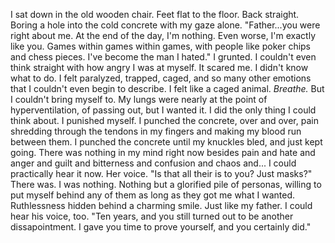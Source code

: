 I sat down in the old wooden chair. Feet flat to the floor. Back straight. Boring a hole into the cold concrete with my gaze alone.
"Father...you were right about me. At the end of the day, I'm nothing. Even worse, I'm exactly like you. Games within games within games, with people like poker chips and chess pieces. I've become the man I hated." I grunted. 
I couldn't even think straight with how angry I was at myself. It scared me. I didn't know what to do. I felt paralyzed, trapped, caged, and so many other emotions that I couldn't even begin to describe. 
I felt like a caged animal. 
*Breathe.*
But I couldn't bring myself to. My lungs were nearly at the point of hyperventilation, of passing out, but I wanted it. I did the only thing I could think about. I punished myself. 
I punched the concrete, over and over, pain shredding through the tendons in my fingers and making my blood run between them. I punched the concrete until my knuckles bled, and just kept going. There was nothing in my mind right now besides pain and hate and anger and guilt and bitterness and confusion and chaos and...
I could practically hear it now. Her voice. 
"Is that all their is to you? Just masks?"
There was. I was nothing. Nothing but a glorified pile of personas, willing to put myself behind any of them as long as they got me what I wanted. Ruthlessness hidden behind a charming smile. Just like my father. I could hear his voice, too.
"Ten years, and you still turned out to be another dissapointment. I gave you time to prove yourself, and you certainly did."

